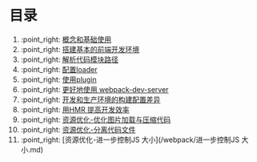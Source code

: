 # 目录

1. :point\_right: [概念和基础使用](/webpack/概念和基础使用.md)
2. :point\_right: [搭建基本的前端开发环境](/webpack/搭建基本的前端开发环境.md)
3. :point\_right: [解析代码模块路径](/webpack/解析代码模块路径.md)
4. :point\_right: [配置loader](/webpack/配置loader.md)
5. :point\_right: [使用plugin](/webpack/使用plugin.md)
6. :point\_right: [更好地使用 webpack-dev-server](/webpack/更好地使用webpack-dev-server.md)
7. :point\_right: [开发和生产环境的构建配置差异](/webpack/开发和生产环境的构建配置差异.md)
8. :point\_right: [用HMR 提高开发效率](/webpack/用HMR提高开发效率.md)
9. :point\_right: [资源优化-优化图片加载与压缩代码](/webpack/优化图片加载与压缩代码.md)
10. :point\_right: [资源优化-分离代码文件](/webpack/分离代码文件.md)
11. :point\_right: [资源优化-进一步控制JS 大小](/webpack/进一步控制JS 大小.md)



